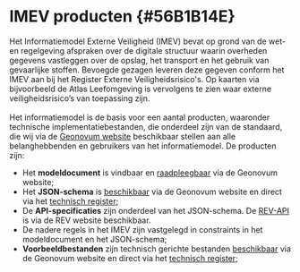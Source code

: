 # IMEV producten {#56B1B14E}
Het Informatiemodel Externe Veiligheid (IMEV) bevat op grond van de wet- en regelgeving afspraken over de digitale structuur waarin overheden gegevens vastleggen over de opslag, het transport en het gebruik van gevaarlijke stoffen. Bevoegde gezagen leveren deze gegeven conform het IMEV aan bij het Register Externe Veiligheidsrisico's. Op kaarten via bijvoorbeeld de Atlas Leefomgeving is vervolgens te zien waar externe veiligheidsrisico’s van toepassing zijn.
<br/>
<br/>
Het informatiemodel is de basis voor een aantal producten, waaronder technische implementatiebestanden, die onderdeel zijn van de standaard, die wij via de <a href='https://www.geonovum.nl/geo-standaarden/informatiemodel-externe-veiligheid-imev' target='_blank'>Geonovum website</a> beschikbaar stellen aan alle belanghebbenden en gebruikers van het informatiemodel. De producten zijn:  
<ul><li>Het <b>modeldocument</b> is vindbaar en <a href='https://docs.geostandaarden.nl/imev/imev/' target='_blank'>raadpleegbaar</a> via de Geonovum website;</li>
<li>Het <b>JSON-schema</b> is <a href='https://www.geonovum.nl/geo-standaarden/informatiemodel-externe-veiligheid' target='_blank'>beschikbaar</a> via de Geonovum website en direct via het <a href='https://register.geostandaarden.nl/?url=imev/index.html' target='_blank'>technisch register</a>;</li>
<li>De <b>API-specificaties</b> zijn onderdeel van het JSON-schema. De <a href='https://www.registerexterneveiligheid.nl/api-informatie-en-ondersteuning' target='_blank'>REV-API</a> is via de REV website beschikbaar. </li>
<li>De nadere regels in het IMEV zijn vastgelegd in constraints in het modeldocument en het JSON-schema;</li>
<li><b>Voorbeeldbestanden</b> zijn technisch gerichte bestanden <a href='https://www.geonovum.nl/geo-standaarden/informatiemodel-externe-veiligheid' target='_blank'>beschikbaar</a> via de Geonovum website en direct via het <a href='https://register.geostandaarden.nl/?url=imev/index.html' target='_blank'>technisch register</a>;</li>
</ul>
